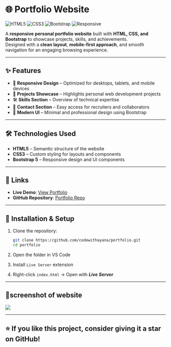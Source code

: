 # 🌐 Portfolio Website

![HTML5](https://img.shields.io/badge/HTML5-%23E34F26.svg?logo=html5&logoColor=white)
![CSS3](https://img.shields.io/badge/CSS3-%231572B6.svg?logo=css3&logoColor=white)
![Bootstrap](https://img.shields.io/badge/Bootstrap-%23563D7C.svg?logo=bootstrap&logoColor=white)
![Responsive](https://img.shields.io/badge/Responsive-Yes-brightgreen)

A **responsive personal portfolio website** built with **HTML, CSS, and Bootstrap** to showcase projects, skills, and achievements.  
Designed with a **clean layout**, **mobile-first approach**, and smooth navigation for an engaging browsing experience.

---

## ✨ Features

- 📱 **Responsive Design** – Optimized for desktops, tablets, and mobile devices  
- 💼 **Projects Showcase** – Highlights personal web development projects  
- 🛠️ **Skills Section** – Overview of technical expertise  
- 📧 **Contact Section** – Easy access for recruiters and collaborators  
- 🎨 **Modern UI** – Minimal and professional design using Bootstrap  

---

## 🛠️ Technologies Used

- **HTML5** – Semantic structure of the website  
- **CSS3** – Custom styling for layouts and components  
- **Bootstrap 5** – Responsive design and UI components  

---

## 🔗 Links

- **Live Demo**: [View Portfolio](https://codewithayana.github.io/Portfolio/)  
- **GitHub Repository**: [Portfolio Repo](https://github.com/codewithayana/Portfolio)  

---

## 📂 Installation & Setup

1. Clone the repository:
   ```bash
   git clone https://github.com/codewithayana/portfolio.git
   cd portfolio
2. Open the folder in VS Code

3. Install `Live Server` extension

4. Right-click `index.html` → Open with ***Live Server***
   
---

 ## 📸screenshot of website
  
   <img src="./assets/screenshot/portfolio.png"> 


---

## ⭐ If you like this project, consider giving it a star on GitHub!